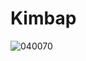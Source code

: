# Kimbap
![040070](https://user-images.githubusercontent.com/50277379/140734334-e073d321-717d-4f8b-888f-acd7b65f441e.jpg)
